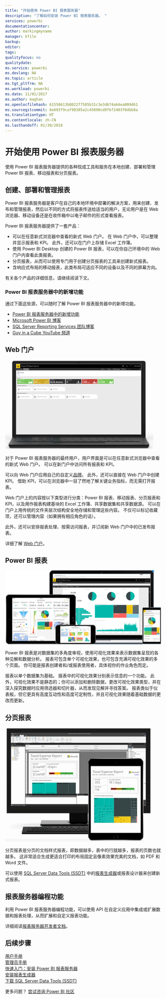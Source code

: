 ```yaml
---
title: "开始使用 Power BI 报表服务器"
description: "了解如何安装 Power BI 报表服务器。 "
services: powerbi
documentationcenter: 
author: markingmyname
manager: kfile
backup: 
editor: 
tags: 
qualityfocus: no
qualitydate: 
ms.service: powerbi
ms.devlang: NA
ms.topic: article
ms.tgt_pltfrm: NA
ms.workload: powerbi
ms.date: 11/01/2017
ms.author: maghan
ms.openlocfilehash: 61558613b0022f7585b31c3e3d674a64ea009d61
ms.sourcegitcommit: 6e693f9caf98385a2c45890cd0fbf2403f0dbb8a
ms.translationtype: HT
ms.contentlocale: zh-CN
ms.lasthandoff: 01/30/2018
---
```

# <a name="get-started-with-power-bi-report-server"></a>开始使用 Power BI 报表服务器
使用 Power BI 报表服务器提供的各种现成工具和服务在本地创建、部署和管理 Power BI 报表、移动报表和分页报表。

## <a name="create-deploy-and-manage-reports"></a>创建、部署和管理报表
Power BI 报表服务器是客户在自己的本地环境中部署的解决方案，用来创建、发布和管理报表，然后以不同的方式将报表传送给适当的用户，无论用户是在 Web 浏览器、移动设备还是在收件箱中以电子邮件的形式查看报表。

Power BI 报表服务器提供了一套产品：

* 可以在任意新式浏览器中查看的新式 Web 门户。 在 Web 门户中，可以整理并显示报表和 KPI。 此外，还可以在门户上存储 Excel 工作簿。
* 使用 Power BI Desktop 创建的 Power BI 报表，可以在你自己环境中的 Web 门户内查看此类报表。
* 分页报表，从而可以使用专门用于创建分页报表的工具来创建新式报表。
* 含响应式布局的移动报表，此类布局可适应不同的设备以及不同的屏幕方向。

有关各个产品的详细信息，请继续阅读下文。

### <a name="whats-new-in-power-bi-report-server"></a>Power BI 报表服务器中的新增功能
通过下面这些源，可以随时了解 Power BI 报表服务器中的新增功能。

* [Power BI 报表服务器中的新增功能](whats-new.md)
* [Microsoft Power BI 博客](https://powerbi.microsoft.com/blog/)
* [SQL Server Reporting Services 团队博客](https://blogs.msdn.microsoft.com/sqlrsteamblog/)
* [Guy in a Cube YouTube 频道](https://aka.ms/guyinacube)

## <a name="web-portal"></a>Web 门户
![](media/get-started/web-portal.png)

对于 Power BI 报表服务器的最终用户，用户界面是可以在任意新式浏览器中查看的新式 Web 门户。 可以在新门户中访问所有报表和 KPI。

可以向 Web 门户应用自己的自定义[品牌](https://docs.microsoft.com/sql/reporting-services/branding-the-web-portal)。 此外，还可以直接在 Web 门户中创建 KPI。 借助 KPI，可以在浏览器中一目了然地了解关键业务指标，而无需打开报表。

Web 门户上的内容按以下类型进行分类：Power BI 报表、移动报表、分页报表和 KPI，以及用作报表构建基块的 Excel 工作簿、共享数据集和共享数据源。 可以在门户上用传统的文件夹层次结构安全地存储和管理这些内容。 不仅可以标记收藏项，还可以管理内容（如果拥有相应角色的话）。

此外，还可以安排报表处理、按需访问报表，并订阅新 Web 门户中的已发布报表。

详细了解 [Web 门户](https://docs.microsoft.com/sql/reporting-services/web-portal-ssrs-native-mode)。

## <a name="power-bi-reports"></a>Power BI 报表
![](media/get-started/powerbi-reports.png)

Power BI 报表是对数据集的多角度审视，使用可视化效果来表示数据集呈现的各种见解和数据分析。  报表可包含单个可视化效果，也可包含充满可视化效果的多个页面。 你可能是报表创建者和/或报表使用者，具体视你的作业角色而定。

报表以单个数据集为基础。 报表中的可视化效果分别表示信息的一个功能。 此外，可视化效果不是静态的；你可以添加和删除数据，更改可视化效果类型，并在深入探究数据时应用筛选器和切片器，从而发现见解并寻找答案。 报表类似于仪表板，但它更具有高度互动性和高度可定制性，并且可视化效果随着基础数据的更改而更新。

## <a name="paginated-reports"></a>分页报表
![](media/get-started/paginated-reports.png)

分页报表是分页的文档样式报表，即数据越多，表中的行就越多，报表的页数也就越多。 这非常适合生成更适合打印的布局固定且像素效果完美的文档，如 PDF 和 Word 文件。

可以使用 [SQL Server Data Tools (SSDT)](https://docs.microsoft.com/sql/reporting-services/tools/reporting-services-in-sql-server-data-tools-ssdt) 中的[报表生成器](https://docs.microsoft.com/sql/reporting-services/report-builder/report-builder-in-sql-server-2016)或报表设计器来创建新式报表。

## <a name="report-server-programming-features"></a>报表服务器编程功能
利用 Power BI 报表服务器编程功能，可以使用 API 在自定义应用中集成或扩展数据和报表处理，从而扩展和自定义报表功能。

详细阅读[报表服务器开发者文档](https://docs.microsoft.com/sql/reporting-services/reporting-services-developer-documentation)。

## <a name="next-steps"></a>后续步骤
[用户手册](user-handbook-overview.md)  
[管理员手册](admin-handbook-overview.md)  
[快速入门：安装 Power BI 报表服务器](quickstart-install-report-server.md)  
[安装报表生成器](https://docs.microsoft.com/sql/reporting-services/install-windows/install-report-builder)  
[下载 SQL Server Data Tools (SSDT)](http://go.microsoft.com/fwlink/?LinkID=616714)

更多问题？ [尝试咨询 Power BI 社区](https://community.powerbi.com/)

